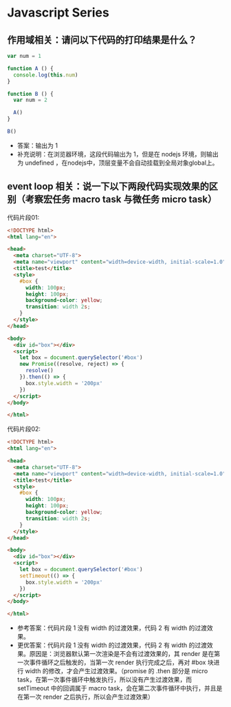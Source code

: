 # Javascript Series

## 作用域相关：请问以下代码的打印结果是什么？

```js
var num = 1

function A () {
  console.log(this.num)
}

function B () {
  var num = 2

  A()
}

B()
```

- 答案：输出为 1
- 补充说明：在浏览器环境，这段代码输出为 1，但是在 nodejs 环境，则输出为 undefined ，在nodejs中，顶层变量不会自动挂载到全局对象global上。

## event loop 相关：说一下以下两段代码实现效果的区别（考察宏任务 macro task 与微任务 micro task）

代码片段01:
```html
<!DOCTYPE html>
<html lang="en">

<head>
  <meta charset="UTF-8">
  <meta name="viewport" content="width=device-width, initial-scale=1.0">
  <title>test</title>
  <style>
    #box {
      width: 100px;
      height: 100px;
      background-color: yellow;
      transition: width 2s;
    }
  </style>
</head>

<body>
  <div id="box"></div>
  <script>
    let box = document.querySelector('#box')
    new Promise((resolve, reject) => {
      resolve()
    }).then(() => {
      box.style.width = '200px'
    })
  </script>
</body>

</html>
```

代码片段02:
```html
<!DOCTYPE html>
<html lang="en">

<head>
  <meta charset="UTF-8">
  <meta name="viewport" content="width=device-width, initial-scale=1.0">
  <title>test</title>
  <style>
    #box {
      width: 100px;
      height: 100px;
      background-color: yellow;
      transition: width 2s;
    }
  </style>
</head>

<body>
  <div id="box"></div>
  <script>
    let box = document.querySelector('#box')
    setTimeout(() => {
      box.style.width = '200px'
    })
  </script>
</body>

</html>
```

- 参考答案：代码片段 1 没有 width 的过渡效果，代码 2 有 width 的过渡效果。
- 更优答案：代码片段 1 没有 width 的过渡效果，代码 2 有 width 的过渡效果。原因是：浏览器默认第一次渲染是不会有过渡效果的，其 render 是在第一次事件循环之后触发的，当第一次 render 执行完成之后，再对 #box 块进行 width 的修改，才会产生过渡效果。（promise 的 .then 部分是 micro task，在第一次事件循环中触发执行，所以没有产生过渡效果，而 setTimeout 中的回调属于 macro task，会在第二次事件循环中执行，并且是在第一次 render 之后执行，所以会产生过渡效果）